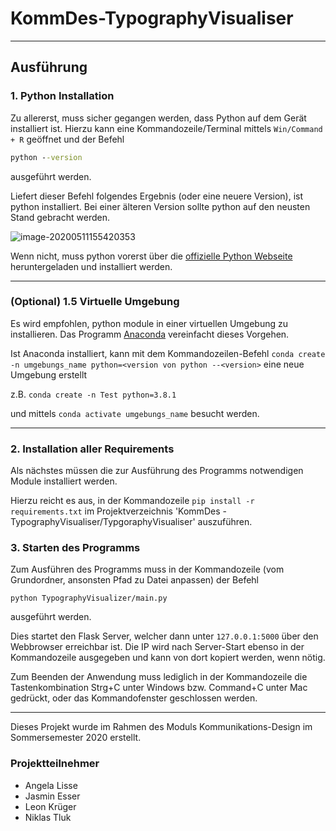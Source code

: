 # KommDes-TypographyVisualiser

---
## Ausführung


### 1. Python Installation

Zu allererst, muss sicher gegangen werden, dass Python auf dem Gerät installiert ist.
Hierzu kann eine Kommandozeile/Terminal mittels `Win/Command + R` geöffnet und der Befehl

````` cmd
python --version
`````

ausgeführt werden.

Liefert dieser Befehl folgendes Ergebnis (oder eine neuere Version), ist python installiert.
Bei einer älteren Version sollte python auf den neusten Stand gebracht werden.

![image-20200511155420353](TypographyVisualiser/ressources/python%20install%20verification.jpg)

Wenn nicht, muss python vorerst über die [offizielle Python Webseite][1] heruntergeladen und installiert werden.

---
### (Optional) 1.5 Virtuelle Umgebung

Es wird empfohlen, python module in einer virtuellen Umgebung zu installieren.
Das Programm [Anaconda][3] vereinfacht dieses Vorgehen.

Ist Anaconda installiert, kann mit dem Kommandozeilen-Befehl 
`conda create -n umgebungs_name python=<version von python --<version>` eine neue Umgebung erstellt 

z.B. `conda create -n Test python=3.8.1` 

und mittels
`conda activate umgebungs_name` besucht werden.

--- 

### 2. Installation aller Requirements

Als nächstes müssen die zur Ausführung des Programms notwendigen Module installiert werden.

Hierzu reicht es aus, in der Kommandozeile `pip install -r requirements.txt` im Projektverzeichnis 
'KommDes - TypographyVisualiser/TypgoraphyVisualiser' 
auszuführen.


### 3. Starten des Programms

Zum Ausführen des Programms muss in der Kommandozeile (vom Grundordner, ansonsten Pfad zu Datei anpassen) der Befehl 

`python TypographyVisualizer/main.py` 

ausgeführt werden.

Dies startet den Flask Server, welcher dann unter `127.0.0.1:5000` über den Webbrowser erreichbar ist. Die IP wird nach Server-Start ebenso in der Kommandozeile ausgegeben und kann von dort kopiert werden, wenn nötig.

Zum Beenden der Anwendung muss lediglich in der Kommandozeile die Tastenkombination Strg+C unter Windows bzw. Command+C unter Mac gedrückt, oder das Kommandofenster geschlossen werden.

---

Dieses Projekt wurde im Rahmen des Moduls Kommunikations-Design im Sommersemester 2020 erstellt.

### Projektteilnehmer

* Angela Lisse
* Jasmin Esser
* Leon Krüger
* Niklas Tluk

[1]: https://www.python.org/downloads/
[3]: https://www.anaconda.com/products/individual

